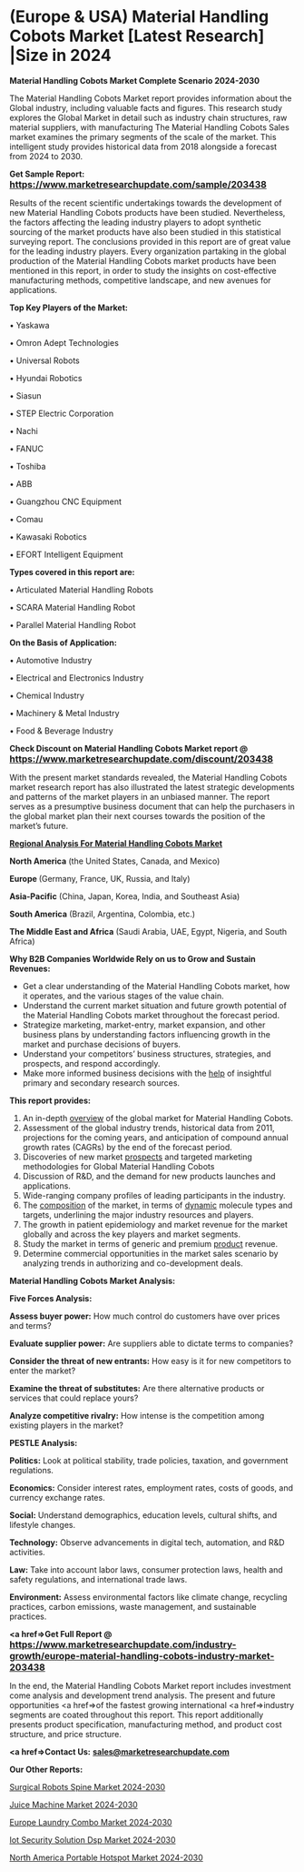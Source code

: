 # (Europe & USA) Material Handling Cobots Market [Latest Research] |Size in 2024

<strong>Material Handling Cobots Market Complete Scenario 2024-2030</strong>

The Material Handling Cobots Market report provides information about the Global industry, including valuable facts and figures. This research study explores the Global Market in detail such as industry chain structures, raw material suppliers, with manufacturing The Material Handling Cobots Sales market examines the primary segments of the scale of the market. This intelligent study provides historical data from 2018 alongside a forecast from 2024 to 2030.

<strong>Get Sample Report: <a href=https://www.marketresearchupdate.com/sample/203438><font size=3 color=#0000ff>https://www.marketresearchupdate.com/sample/203438</font></a></strong>

Results of the recent scientific undertakings towards the development of new Material Handling Cobots products have been studied. Nevertheless, the factors affecting the leading industry players to adopt synthetic sourcing of the market products have also been studied in this statistical surveying report. The conclusions provided in this report are of great value for the leading industry players. Every organization partaking in the global production of the Material Handling Cobots market products have been mentioned in this report, in order to study the insights on cost-effective manufacturing methods, competitive landscape, and new avenues for applications.

<strong>Top Key Players of the Market:</strong>

• Yaskawa

• Omron Adept Technologies

• Universal Robots

• Hyundai Robotics

• Siasun

• STEP Electric Corporation

• Nachi

• FANUC

• Toshiba

• ABB

• Guangzhou CNC Equipment

• Comau

• Kawasaki Robotics

• EFORT Intelligent Equipment

<strong>Types covered in this report are: </strong>

• Articulated Material Handling Robots

• SCARA Material Handling Robot

• Parallel Material Handling Robot

<strong>On the Basis of Application:</strong>

• Automotive Industry

• Electrical and Electronics Industry

• Chemical Industry

• Machinery & Metal Industry

• Food & Beverage Industry

<strong>Check Discount on Material Handling Cobots Market report @ <a href=https://www.marketresearchupdate.com/discount/203438><font size=3 color=#0000ff>https://www.marketresearchupdate.com/discount/203438</font></a></strong>

With the present market standards revealed, the Material Handling Cobots market research report has also illustrated the latest strategic developments and patterns of the market players in an unbiased manner. The report serves as a presumptive business document that can help the purchasers in the global market plan their next courses towards the position of the market’s future.

<strong><u><b>Regional Analysis For Material Handling Cobots Market</b></u></strong>

<strong><b>North America</b></strong> (the United States, Canada, and Mexico)

<strong><b>Europe </b></strong>(Germany, France, UK, Russia, and Italy)

<strong><b>Asia-Pacific</b></strong> (China, Japan, Korea, India, and Southeast Asia)

<strong><b>South America</b></strong> (Brazil, Argentina, Colombia, etc.)

<strong><b>The Middle East and Africa</b></strong> (Saudi Arabia, UAE, Egypt, Nigeria, and South Africa)

<strong>Why B2B Companies Worldwide Rely on us to Grow and Sustain Revenues:</strong>
<ul>
  <li>Get a clear understanding of the Material Handling Cobots market, how it operates, and the various stages of the value chain.</li>
  <li>Understand the current market situation and future growth potential of the Material Handling Cobots market throughout the forecast period.</li>
  <li>Strategize marketing, market-entry, market expansion, and other business plans by understanding factors influencing growth in the market and purchase decisions of buyers.</li>
  <li>Understand your competitors’ business structures, strategies, and prospects, and respond accordingly.</li>
  <li>Make more informed business decisions with the <a href=ASDF991299>help</a> of insightful primary and secondary research sources.</li>
</ul>
<strong>This report provides:</strong>
<ol>
  <li>An in-depth <a href=>overview</a> of the global market for Material Handling Cobots.</li>
  <li>Assessment of the global industry trends, historical data from 2011, projections for the coming years, and anticipation of compound annual growth rates (CAGRs) by the end of the forecast period.</li>
  <li>Discoveries of new market <a href=>prospects</a> and targeted marketing methodologies for Global Material Handling Cobots</li>
  <li>Discussion of R&amp;D, and the demand for new products launches and applications.</li>
  <li>Wide-ranging company profiles of leading participants in the industry.</li>
  <li>The <a href=ASDF881288>composition</a> of the market, in terms of <a href=>dynamic</a> molecule types and targets, underlining the major industry resources and players.</li>
  <li>The growth in patient epidemiology and market revenue for the market globally and across the key players and market segments.</li>
  <li>Study the market in terms of generic and premium <a href=>product</a> revenue.</li>
  <li>Determine commercial opportunities in the market sales scenario by analyzing trends in authorizing and co-development deals.</li>
</ol>

<strong>Material Handling Cobots Market Analysis:</strong>

<strong>Five Forces Analysis:</strong>

<strong>Assess buyer power:</strong> How much control do customers have over prices and terms?

<strong>Evaluate supplier power:</strong> Are suppliers able to dictate terms to companies?

<strong>Consider the threat of new entrants:</strong> How easy is it for new competitors to enter the market?

<strong>Examine the threat of substitutes:</strong> Are there alternative products or services that could replace yours?

<strong>Analyze competitive rivalry:</strong> How intense is the competition among existing players in the market?

<strong>PESTLE Analysis:</strong>

<strong>Politics:</strong> Look at political stability, trade policies, taxation, and government regulations.

<strong>Economics:</strong> Consider interest rates, employment rates, costs of goods, and currency exchange rates.

<strong>Social:</strong> Understand demographics, education levels, cultural shifts, and lifestyle changes.

<strong>Technology:</strong> Observe advancements in digital tech, automation, and R&D activities.

<strong>Law:</strong> Take into account labor laws, consumer protection laws, health and safety regulations, and international trade laws.

<strong>Environment:</strong> Assess environmental factors like climate change, recycling practices, carbon emissions, waste management, and sustainable practices.

<strong><a href=>Get Full Report</a> @ <a href=https://www.marketresearchupdate.com/industry-growth/europe-material-handling-cobots-industry-market-203438><font size=3 color=#0000ff>https://www.marketresearchupdate.com/industry-growth/europe-material-handling-cobots-industry-market-203438</font></a></strong>

In the end, the Material Handling Cobots Market report includes investment come analysis and development trend analysis. The present and future opportunities <a href=>of</a> the fastest growing international <a href=>industry</a> segments are coated throughout this report. This report additionally presents product specification, manufacturing method, and product cost structure, and price structure.

<strong><a href=><strong>Contact Us:</strong></a></strong>
<strong>sales@marketresearchupdate.com</strong>

<strong>Our Other Reports:</strong>

<a href=https://www.linkedin.com/pulse/surgical-robots-spine-market-current-business>Surgical Robots Spine Market 2024-2030</a>

<a href=https://www.linkedin.com/pulse/juice-machine-market-size-trends-consumption>Juice Machine Market 2024-2030</a>

<a href=https://www.linkedin.com/pulse/europe-laundry-combo-market-2030-industry-analysis>Europe Laundry Combo Market 2024-2030</a>

<a href=https://www.linkedin.com/pulse/iot-security-solution-dsp-market-2023-brief-z251f/>Iot Security Solution Dsp Market 2024-2030</a>

<a href=https://www.linkedin.com/pulse/north-america-portable-hotspot-market-future-1jdpf/>North America Portable Hotspot Market 2024-2030</a>
